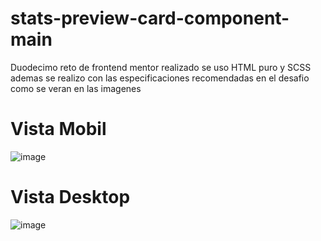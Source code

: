 # stats-preview-card-component-main

Duodecimo reto de frontend mentor realizado se uso HTML puro y SCSS ademas se realizo con las especificaciones recomendadas en el desafio como se veran en las imagenes 

# Vista Mobil

![image](https://user-images.githubusercontent.com/106981529/193477403-1752dbe6-48e2-4f76-b61c-dff9710eb39e.png)

# Vista Desktop

![image](https://user-images.githubusercontent.com/106981529/193477380-9d352692-d004-40b6-bbec-c1e472e25a55.png)

